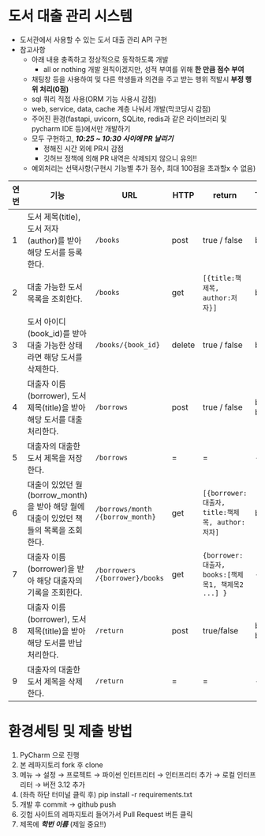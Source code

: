 # 도서 대출 관리 시스템
* 도서관에서 사용할 수 있는 도서 대출 관리 API 구현
* 참고사항
  * 아래 내용 충족하고 정상적으로 동작하도록 개발
    * all or nothing 개발 원칙이겠지만, 성적 부여를 위해 **한 만큼 점수 부여**
  * 채팅창 등을 사용하여 및 다른 학생들과 의견을 주고 받는 행위 적발시 **부정 행위 처리(0점)**
  * sql 쿼리 직접 사용(ORM 기능 사용시 감점)
  * web, service, data, cache 계층 나눠서 개발(막코딩시 감점)
  * 주어진 환경(fastapi, uvicorn, SQLite, redis과 같은 라이브러리 및 pycharm IDE 등)에서만 개발하기
  * 모두 구현하고, ***10:25 ~ 10:30 사이에 PR 날리기***
    * 정해진 시간 외에 PR시 감점
    * 깃허브 정책에 의해 PR 내역은 삭제되지 않으니 유의!!
  * 예외처리는 선택사항(구현시 기능별 추가 점수, 최대 100점을 초과할x 수 없음)

| 연번 | 기능                                                      | URL                                   | HTTP   | return                                    | TABLE(SQLite)     | KEY(Redis)                  |
|----|---------------------------------------------------------|---------------------------------------|--------|-------------------------------------------|-------------------|-----------------------------|
| 1  | 도서 제목(title), 도서 저자(author)를 받아 해당 도서를 등록한다.            | `/books`                              | post   | true / false                              | books             | -                           |
| 2  | 대출 가능한 도서 목록을 조회한다.                                     | `/books`                              | get    | `[{title:책제목, author:저자}]`                | books             | -                           |
| 3  | 도서 아이디(book_id)를 받아 대출 가능한 상태라면 해당 도서를 삭제한다.            | `/books/{book_id}`                    | delete | true / false                              | books             | -                           |
| 4  | 대출자 이름(borrower), 도서 제목(title)을 받아 해당 도서를 대출 처리한다.      | `/borrows`                            | post   | true / false                              | books, borrowings | -                           |
| 5  | 대출자의 대출한 도서 제목을 저장한다.                                | `/borrows`                            | =      | =                                         | -                 | `borrower:{borrower}:books` |
| 6  | 대출이 있었던 월(borrow_month)을 받아 해당 월에 대출이 있었던 책들의 목록을 조회한다. | `/borrows/month`<br>`/{borrow_month}` | get    | `[{borrower: 대출자, title:책제목, author:저자]`  | borrowings        | -                           |
| 7  | 대출자 이름(borrower)을 받아 해당 대출자의 기록을 조회한다.                  | `/borrowers`<br>`/{borrower}/books`   | get    | `{borrower:대출자, books:[책제목1, 책제목2 ...] }` | -                 | `borrower:{borrower}:books`                |
| 8  | 대출자 이름(borrower), 도서 제목(title)을 받아 해당 도서를 반납 처리한다.      | `/return`                             | post   | true/false                                | book, borrowings |  - |
| 9  | 대출자의 대출한 도서 제목을 삭제한다.                                   | `/return`                             | =      | =                                         | -                 | `borrower:{borrower}:books`                |
         

# 환경세팅 및 제출 방법
1. PyCharm 으로 진행
2. 본 레파지토리 fork 후 clone
3. 메뉴 → 설정 → 프로젝트 → 파이썬 인터프리터 → 인터프리터 추가 → 로컬 인터프리터 → 버전 3.12 추가
4. (좌측 하단 터미널 클릭 후) pip install -r requirements.txt
5. 개발 후 commit → github push
6. 깃헙 사이트의 레파지토리 들어가서 Pull Request 버튼 클릭
7. 제목에 ***학번 이름*** (제일 중요!!)

